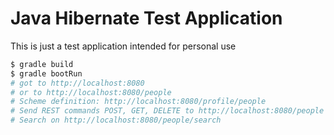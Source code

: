 # Java Hibernate Test Application
This is just a test application intended for personal use

```bash
$ gradle build
$ gradle bootRun
# got to http://localhost:8080
# or to http://localhost:8080/people
# Scheme definition: http://localhost:8080/profile/people
# Send REST commands POST, GET, DELETE to http://localhost:8080/people
# Search on http://localhost:8080/people/search
```
